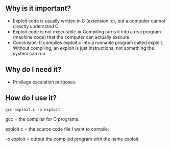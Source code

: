 ## Why is it important?
- Exploit code is usually written in C (extension .c), but a computer cannot directly understand C.
- Exploit code is not executable => Compiling turns it into a real program (machine code) that the computer can actually execute.
- Conclusion: It compiles exploit.c into a runnable program called exploit. Without compiling, an exploit is just instructions, not something the system can run.

## Why do I need it?
- Privilege escalation purposes.

## How do I use it?

    gcc exploit.c -o exploit

gcc = the compiler for C programs.

exploit.c = the source code file I want to compile.

-o exploit = output the compiled program with the name exploit.
